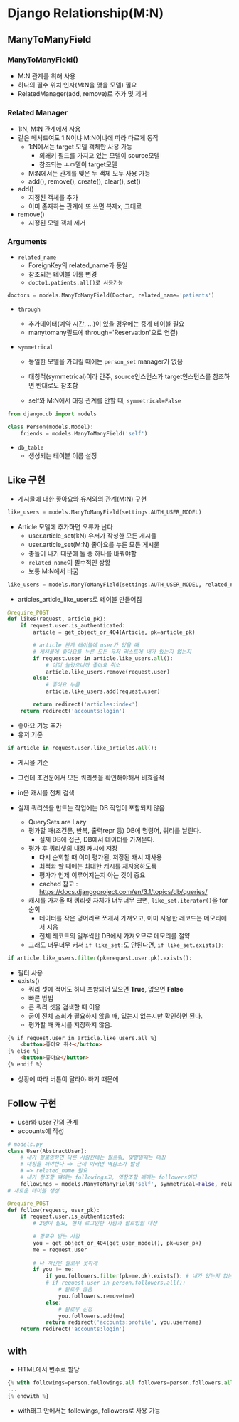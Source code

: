 # Django Relationship(M:N)

## ManyToManyField

### ManyToManyField()

* M:N 관계를 위해 사용
* 하나의 필수 위치 인자(M:N을 맺을 모델) 필요
* RelatedManager(add, remove)로 추가 및 제거

### Related Manager

* 1:N, M:N 관계에서 사용
* 같은 메서드여도 1:N이냐 M:N이냐에 따라 다르게 동작
  * 1:N에서는 target 모델 객체만 사용 가능
    * 외래키 필드를 가지고 있는 모델이 source모델
    * 참조되는 ㅗㅁ델이 target모델
  * M:N에서는 관계를 맺은 두 객체 모두 사용 가능
  * add(), remove(), create(), clear(), set()
* add()
  * 지정된 객체를 추가
  * 이미 존재하는 관계에 또 쓰면 복제x, 그대로
* remove()
  * 지정된 모델 객체 제거

### Arguments

* `related_name`
  * ForeignKey의 related_name과 동일
  * 참조되는 테이블 이름 변경
  * `docto1.patients.all()로 사용가능`

```python
doctors = models.ManyToManyField(Doctor, related_name='patients')
```

* `through`

  * 추가데이터(예약 시간, ...)이 있을 경우에는 중계 테이블 필요
  * manytomany필드에 through='Reservation'으로 연결)

* `symmetrical`

  * 동일한 모델을 가리킬 때에는 `person_set` manager가 없음

  * 대칭적(symmetrical)이라 간주, source인스턴스가 target인스턴스를 참조하면 반대로도 참조함

  * self와 M:N에서 대칭 관계를 안할 때, `symmetrical=False` 

```python
from django.db import models

class Person(models.Model):
    friends = models.ManyToManyField('self')
```

* `db_table`
  * 생성되는 테이블 이름 설정



## Like 구현

* 게시물에 대한 좋아요와 유저와의 관계(M:N) 구현

```python
like_users = models.ManyToManyField(settings.AUTH_USER_MODEL)
```

* Article 모델에 추가하면 오류가 난다
  * user.article_set(1:N) 유저가 작성한 모든 게시물
  * user.article_set(M:N) 좋아요를 누른 모든 게시물
  * 충돌이 나기 때문에 둘 중 하나를 바꿔야함
  * `related_name`이 필수적인 상황
  * 보통 M:N에서 바꿈

```python
like_users = models.ManyToManyField(settings.AUTH_USER_MODEL, related_name='like_articles')
```

* articles_article_like_users로 테이블 만들어짐

```python
@require_POST
def likes(request, article_pk):
    if request.user.is_authenticated:
        article = get_object_or_404(Article, pk=article_pk)

        # article 관계 테이블에 user가 있을 때
        # 게시물에 좋아요를 누른 모든 유저 리스트에 내가 있는지 없는지
        if request.user in article.like_users.all():
            # 이미 눌렀으니까 좋아요 취소
            article.like_users.remove(request.user)
        else:
            # 좋아요 누름
            article.like_users.add(request.user)

        return redirect('articles:index')
    return redirect('accounts:login')
```

* 좋아요 기능 추가
* 유저 기준

```python
if article in request.user.like_articles.all():
```

* 게시물 기준

* 그런데 조건문에서 모든 쿼리셋을 확인해야해서 비효율적
* in은 캐시를 전체 검색
* 실제 쿼리셋을 만드는 작업에는 DB 작업이 포함되지 않음
  * QuerySets are Lazy
  * 평가할 때(조건문, 반복, 출력repr 등) DB에 명령어, 쿼리를 날린다.
    * 실제 DB에 접근, DB에서 데이터를 가져온다.
  * 평가 후 쿼리셋의 내장 캐시에 저장
    * 다시 순회할 때 이미 평가된, 저장된 캐시 재사용
    * 최적화 할 때에는 최대한 캐시를 재자용하도록
    * 평가가 언제 이루어지는지 아는 것이 중요
    * cached 참고 : https://docs.djangoproject.com/en/3.1/topics/db/queries/
  * 캐시를 가져올 때 쿼리셋 자체가 너무너무 크면, `like_set.iterator()`을 for 순회
    * 데이터를 작은 덩어리로 쪼개서 가져오고, 이미 사용한 레코드는 메모리에서 지움
    * 전체 레코드의 일부씩만 DB에서 가져오므로 메모리를 절약
  * 그래도 너무너무 커서 `if like_set:`도 안된다면, `if like_set.exists():`

```python
if article.like_users.filter(pk=request.user.pk).exists():
```

* 필터 사용
* exists()
  * 쿼리 셋에 적어도 하나 포함되어 있으면 **True**, 없으면 **False**
  * 빠른 방법
  * 큰 쿼리 셋을 검색할 때 이용
  * 굳이 전체 조회가 필요하지 않을 때, 있는지 없는지만 확인하면 된다.
  * 평가할 때 캐시를 저장하지 않음.

```html
{% if request.user in article.like_users.all %}
	<button>좋아요 취소</button>
{% else %}
    <button>좋아요</button>
{% endif %}
```

* 상황에 따라 버튼이 달라야 하기 때문에



## Follow 구현

* user와 user 간의 관계
* accounts에 작성

```python
# models.py
class User(AbstractUser):
    # 내가 팔로잉하면 다른 사람한테는 팔로워, 맞팔일때는 대칭
    # 대칭을 꺼야한다 => 근데 이러면 역참조가 발생
    # => related_name 필요
    # 내가 참조할 떄에는 followings고, 역참조할 때에는 followers이다
    followings = models.ManyToManyField('self', symmetrical=False, related_name='followers')
# 새로운 테이블 생성
```

```python
@require_POST
def follow(request, user_pk):
    if request.user.is_authenticated:
        # 2명이 필요, 현재 로그인한 사람과 팔로잉할 대상
        
        # 팔로우 받는 사람
        you = get_object_or_404(get_user_model(), pk=user_pk)
        me = request.user
        
        # 나 자신은 팔로우 못하게
        if you != me:
            if you.followers.filter(pk=me.pk).exists(): # 내가 있는지 없는지 
            # if request.user in person.followers.all():
                # 팔로우 끊음
                you.followers.remove(me)
            else:
                # 팔로우 신청
                you.followers.add(me)
            return redirect('accounts:profile', you.username)
    return redirect('accounts:login')
```





## with

* HTML에서 변수로 할당

```python
{% with followings=person.followings.all followers=person.followers.all as  %}
...
{% endwith %}
```

* with태그 안에서는 followings, followers로 사용 가능